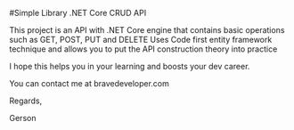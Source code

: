 #Simple Library .NET Core CRUD API

This project is an API with .NET Core engine that contains basic operations such as GET, POST, PUT and DELETE
Uses Code first entity framework technique and allows you to put the API construction theory into practice

I hope this helps you in your learning and boosts your dev career.

You can contact me at bravedeveloper.com

Regards,

Gerson


